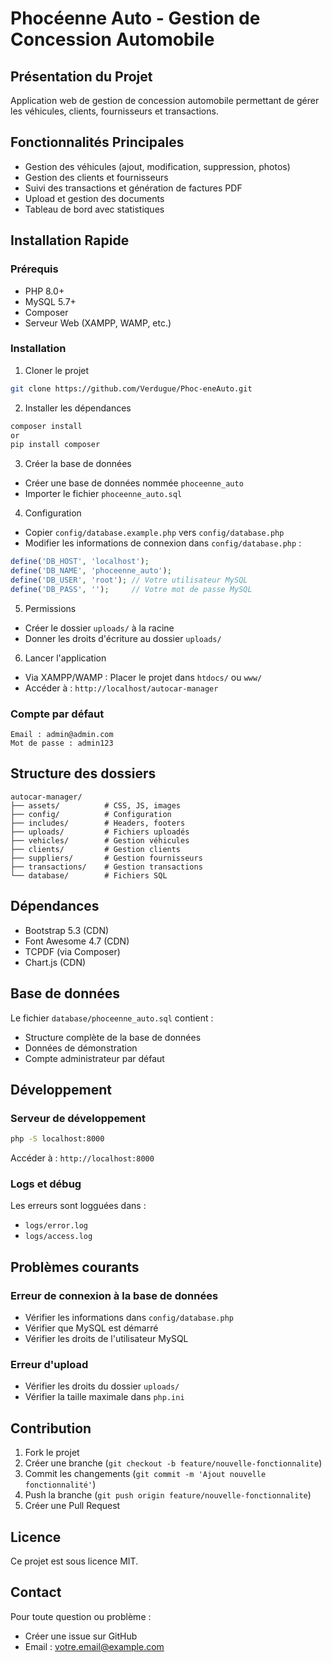 # Phocéenne Auto - Gestion de Concession Automobile

## Présentation du Projet
Application web de gestion de concession automobile permettant de gérer les véhicules, clients, fournisseurs et transactions.

## Fonctionnalités Principales
- Gestion des véhicules (ajout, modification, suppression, photos)
- Gestion des clients et fournisseurs
- Suivi des transactions et génération de factures PDF
- Upload et gestion des documents
- Tableau de bord avec statistiques

## Installation Rapide

### Prérequis
- PHP 8.0+
- MySQL 5.7+
- Composer
- Serveur Web (XAMPP, WAMP, etc.)

### Installation

1. Cloner le projet
```bash
git clone https://github.com/Verdugue/Phoc-eneAuto.git
```

2. Installer les dépendances
```bash
composer install
or
pip install composer
```

3. Créer la base de données
- Créer une base de données nommée `phoceenne_auto`
- Importer le fichier `phoceenne_auto.sql`

4. Configuration
- Copier `config/database.example.php` vers `config/database.php`
- Modifier les informations de connexion dans `config/database.php` :
```php
define('DB_HOST', 'localhost');
define('DB_NAME', 'phoceenne_auto');
define('DB_USER', 'root'); // Votre utilisateur MySQL
define('DB_PASS', '');     // Votre mot de passe MySQL
```

5. Permissions
- Créer le dossier `uploads/` à la racine
- Donner les droits d'écriture au dossier `uploads/`

6. Lancer l'application
- Via XAMPP/WAMP : Placer le projet dans `htdocs/` ou `www/`
- Accéder à : `http://localhost/autocar-manager`

### Compte par défaut
```
Email : admin@admin.com
Mot de passe : admin123
```

## Structure des dossiers
```
autocar-manager/
├── assets/          # CSS, JS, images
├── config/          # Configuration
├── includes/        # Headers, footers
├── uploads/         # Fichiers uploadés
├── vehicles/        # Gestion véhicules
├── clients/         # Gestion clients
├── suppliers/       # Gestion fournisseurs
├── transactions/    # Gestion transactions
└── database/        # Fichiers SQL
```

## Dépendances
- Bootstrap 5.3 (CDN)
- Font Awesome 4.7 (CDN)
- TCPDF (via Composer)
- Chart.js (CDN)

## Base de données
Le fichier `database/phoceenne_auto.sql` contient :
- Structure complète de la base de données
- Données de démonstration
- Compte administrateur par défaut

## Développement

### Serveur de développement
```bash
php -S localhost:8000
```
Accéder à : `http://localhost:8000`

### Logs et débug
Les erreurs sont logguées dans :
- `logs/error.log`
- `logs/access.log`

## Problèmes courants

### Erreur de connexion à la base de données
- Vérifier les informations dans `config/database.php`
- Vérifier que MySQL est démarré
- Vérifier les droits de l'utilisateur MySQL

### Erreur d'upload
- Vérifier les droits du dossier `uploads/`
- Vérifier la taille maximale dans `php.ini`

## Contribution
1. Fork le projet
2. Créer une branche (`git checkout -b feature/nouvelle-fonctionnalite`)
3. Commit les changements (`git commit -m 'Ajout nouvelle fonctionnalité'`)
4. Push la branche (`git push origin feature/nouvelle-fonctionnalite`)
5. Créer une Pull Request

## Licence
Ce projet est sous licence MIT.

## Contact
Pour toute question ou problème :
- Créer une issue sur GitHub
- Email : votre.email@example.com
